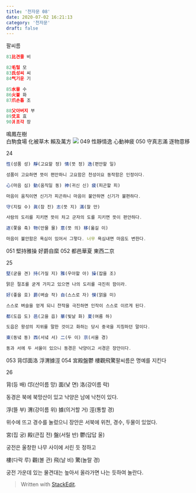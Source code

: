 ```yaml
---
title: '천자문 08'
date: 2020-07-02 16:21:13
category: '천자문'
draft: false
---
```


팔씨름

```js
81比견줄 비

82毛털 모
83氏성씨 씨
84气기운 기

85水물 수
86火불 화
87爪손톱 조

88父아버지 부
89爻효 효
90爿조각 장
```

鳴鳳在樹  
白駒食場
化被草木
賴及萬方
![](https://i.ibb.co/HHyZMkZ/2020-07-02-11-33-53.png)
049 性靜情逸 心動神疲 050 守真志滿 逐物意移

24
```js
性(성품 성) 靜(고요할 정) 情(뜻 정) 逸(편안할 일)

성품이 고요하면 뜻이 편안하니 고요함은 천성이요 동작함은 인정이다.

心(마음 심) 動(움직일 동) 神(귀신 신) 疲(피곤할 피)

마음이 움직이면 신기가 피곤하니 마음이 불안하면 신기가 불편하다.

守(지킬 수) 眞(참 진) 志(뜻 지) 滿(찰 만)

사람의 도리를 지키면 뜻이 차고 군자의 도를 지키면 뜻이 편안하다.

逐(쫓을 축) 物(만물 물) 意(뜻 의) 移(옮길 이)

마음이 불안함은 욕심이 있어서 그렇다. 너무 욕심내면 마음도 변한다.
```
051 堅持雅操 好爵自縻 052 都邑華夏 東西二京 

25
```js
堅(굳을 견) 持(가질 지) 雅(우아할 아) 操(잡을 조)

맑은 절조를 굳게 가지고 있으면 나의 도리를 극진히 함이라.

好(좋을 호) 爵(벼슬 작) 自(스스로 자) 慔(얽을 미)

스스로 벼슬을 얻게 되니 찬작을 극진하면 인작이 스스로 이르게 된다.

都(도읍 도) 邑(고을 읍) 華(빛날 화) 夏(여름 하)

도읍은 왕성의 지위를 말한 것이고 화하는 당시 중국을 지칭하던 말이다.

東(동녘 동) 西(서녘 서) 二(두 이) 京(서울 경)

동과 서에 두 서울이 있으니 동경은 낙양이고 서경은 장안이다.
```
 053 背邙面洛 浮渭據涇 054 宮殿盤鬱 樓觀飛驚팔씨름은 명예를 지킨다

26

背(등 배) 邙(산이름 망) 面(낯 면) 洛(강이름 락)

동경은 북에 북망산이 있고 낙양은 남에 낙천이 있다.

浮(뜰 부) 渭(강이름 위) 據(의거할 거) 涇(통할 경)

위수에 뜨고 경수를 눌렀으니 장안은 서북에 위천, 경수, 두물이 있었다.

宮(집 궁) 殿(큰집 전) 盤(서릴 반) 鬱(답답 울)

궁전은 울창한 나무 사이에 서린 듯 정하고

樓(다락 루) 觀(볼 관) 飛(날 비) 驚(놀랄 경)

궁전  가운데  있는  물견대는  높아서  올라가면  나는  듯하여  놀란다.

> Written with [StackEdit](https://stackedit.io/).

<!--stackedit_data:
eyJoaXN0b3J5IjpbLTIwODUzNzY3NDQsLTE3NTE1MTgzODQsND
U4NDEwMzE5LC04ODk0NTM2MzgsLTM2MjE2MzkwMCwtMTA0MjU1
OTkzOCwtMjU0Mjk5MTgyLDkxNDMzMDY5MywxNzE3MjExNzg3LC
0xMTA5MzI1ODQ3LC0xOTAwNTY1Mjc0LDE4MjYyODQ4MzQsNjA0
OTMzNzczLC0xNzM2NzMzNDcxLC01MzkxNzA5NzBdfQ==
-->
